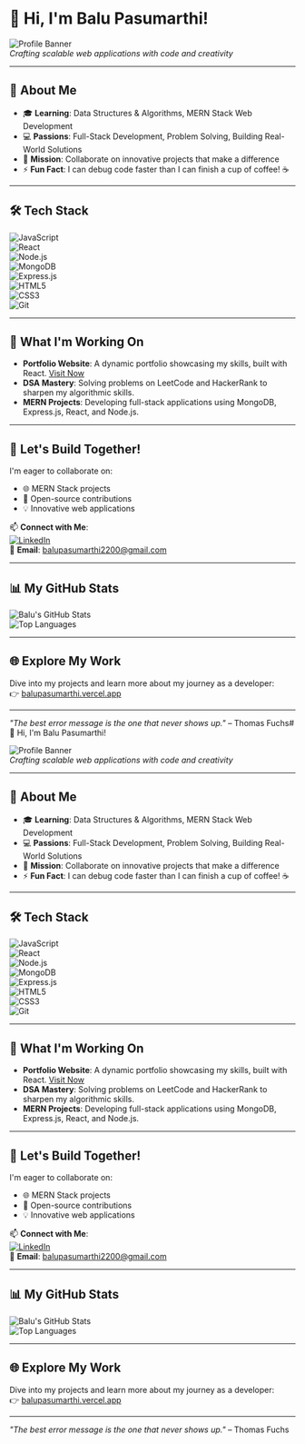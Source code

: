 # 👋 Hi, I'm Balu Pasumarthi!  

![Profile Banner](https://via.placeholder.com/1200x200?text=Balu+Pasumarthi+-+Software+Developer)  
*Crafting scalable web applications with code and creativity*  

---

## 🌟 About Me  
- 🎓 **Learning**: Data Structures & Algorithms, MERN Stack Web Development  
- 💻 **Passions**: Full-Stack Development, Problem Solving, Building Real-World Solutions  
- 🚀 **Mission**: Collaborate on innovative projects that make a difference  
- ⚡ **Fun Fact**: I can debug code faster than I can finish a cup of coffee! ☕  

---

## 🛠️ Tech Stack  
![JavaScript](https://img.shields.io/badge/-JavaScript-333333?style=flat&logo=javascript)  
![React](https://img.shields.io/badge/-React-333333?style=flat&logo=react)  
![Node.js](https://img.shields.io/badge/-Node.js-333333?style=flat&logo=node.js)  
![MongoDB](https://img.shields.io/badge/-MongoDB-333333?style=flat&logo=mongodb)  
![Express.js](https://img.shields.io/badge/-Express.js-333333?style=flat&logo=express)  
![HTML5](https://img.shields.io/badge/-HTML5-333333?style=flat&logo=html5)  
![CSS3](https://img.shields.io/badge/-CSS3-333333?style=flat&logo=css3)  
![Git](https://img.shields.io/badge/-Git-333333?style=flat&logo=git)  

---

## 🌱 What I'm Working On  
- **Portfolio Website**: A dynamic portfolio showcasing my skills, built with React. [Visit Now](https://balupasumarthi.vercel.app/)  
- **DSA Mastery**: Solving problems on LeetCode and HackerRank to sharpen my algorithmic skills.  
- **MERN Projects**: Developing full-stack applications using MongoDB, Express.js, React, and Node.js.  

---

## 💞️ Let's Build Together!  
I'm eager to collaborate on:  
- 🌐 MERN Stack projects  
- 🧩 Open-source contributions  
- 💡 Innovative web applications  

📫 **Connect with Me**:  
[![LinkedIn](https://img.shields.io/badge/-LinkedIn-0077B5?style=flat&logo=linkedin)](https://www.linkedin.com/in/balupasumarthi2200/)  
📧 **Email**: balupasumarthi2200@gmail.com  

---

## 📊 My GitHub Stats  
![Balu's GitHub Stats](https://github-readme-stats.vercel.app/api?username=Balu2200&show_icons=true&theme=dracula)  
![Top Languages](https://github-readme-stats.vercel.app/api/top-langs/?username=Balu2200&layout=compact&theme=dracula)  

---

## 🌐 Explore My Work  
Dive into my projects and learn more about my journey as a developer:  
👉 [balupasumarthi.vercel.app](https://balupasumarthi.vercel.app/)  

---

*"The best error message is the one that never shows up."* – Thomas Fuchs# 👋 Hi, I'm Balu Pasumarthi!  

![Profile Banner](https://via.placeholder.com/1200x200?text=Balu+Pasumarthi+-+Software+Developer)  
*Crafting scalable web applications with code and creativity*  

---

## 🌟 About Me  
- 🎓 **Learning**: Data Structures & Algorithms, MERN Stack Web Development  
- 💻 **Passions**: Full-Stack Development, Problem Solving, Building Real-World Solutions  
- 🚀 **Mission**: Collaborate on innovative projects that make a difference  
- ⚡ **Fun Fact**: I can debug code faster than I can finish a cup of coffee! ☕  

---

## 🛠️ Tech Stack  
![JavaScript](https://img.shields.io/badge/-JavaScript-333333?style=flat&logo=javascript)  
![React](https://img.shields.io/badge/-React-333333?style=flat&logo=react)  
![Node.js](https://img.shields.io/badge/-Node.js-333333?style=flat&logo=node.js)  
![MongoDB](https://img.shields.io/badge/-MongoDB-333333?style=flat&logo=mongodb)  
![Express.js](https://img.shields.io/badge/-Express.js-333333?style=flat&logo=express)  
![HTML5](https://img.shields.io/badge/-HTML5-333333?style=flat&logo=html5)  
![CSS3](https://img.shields.io/badge/-CSS3-333333?style=flat&logo=css3)  
![Git](https://img.shields.io/badge/-Git-333333?style=flat&logo=git)  

---

## 🌱 What I'm Working On  
- **Portfolio Website**: A dynamic portfolio showcasing my skills, built with React. [Visit Now](https://balupasumarthi.vercel.app/)  
- **DSA Mastery**: Solving problems on LeetCode and HackerRank to sharpen my algorithmic skills.  
- **MERN Projects**: Developing full-stack applications using MongoDB, Express.js, React, and Node.js.  

---

## 💞️ Let's Build Together!  
I'm eager to collaborate on:  
- 🌐 MERN Stack projects  
- 🧩 Open-source contributions  
- 💡 Innovative web applications  

📫 **Connect with Me**:  
[![LinkedIn](https://img.shields.io/badge/-LinkedIn-0077B5?style=flat&logo=linkedin)](https://www.linkedin.com/in/balupasumarthi2200/)  
📧 **Email**: balupasumarthi2200@gmail.com  

---

## 📊 My GitHub Stats  
![Balu's GitHub Stats](https://github-readme-stats.vercel.app/api?username=Balu2200&show_icons=true&theme=dracula)  
![Top Languages](https://github-readme-stats.vercel.app/api/top-langs/?username=Balu2200&layout=compact&theme=dracula)  

---

## 🌐 Explore My Work  
Dive into my projects and learn more about my journey as a developer:  
👉 [balupasumarthi.vercel.app](https://balupasumarthi.vercel.app/)  

---

*"The best error message is the one that never shows up."* – Thomas Fuchs

